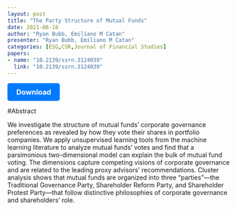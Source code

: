 ```yaml
---
layout: post
title: "The Party Structure of Mutual Funds"
date: 2021-06-18
author: "Ryan Bubb, Emiliano M Catan"
presenter: "Ryan Bubb, Emiliano M Catan"
categories: [ESG,CSR,Journal of Financial Studies]
papers:
- name: "10.2139/ssrn.3124039"
  link: "10.2139/ssrn.3124039"
---
```


<p>
  <a href='https://sci.bban.top/pdf/10.2139/ssrn.3124039.pdf' class='button'>
    Download
  </a>
</p>

<style>
  .button {
    display: inline-block;
    padding: 10px 20px;
    background-color: #007bff;
    color: #fff;
    text-decoration: none;
    border-radius: 5px;
    font-size: 16px;
    font-weight: bold;
  }
</style>

#Abstract
<p>We investigate the structure of mutual funds’ corporate governance preferences as revealed by how they vote their shares in portfolio companies. We apply unsupervised learning tools from the machine learning literature to analyze mutual funds’ votes and find that a parsimonious two-dimensional model can explain the bulk of mutual fund voting. The dimensions capture competing visions of corporate governance and are related to the leading proxy advisors’ recommendations. Cluster analysis shows that mutual funds are organized into three “parties”—the Traditional Governance Party, Shareholder Reform Party, and Shareholder Protest Party—that follow distinctive philosophies of corporate governance and shareholders’ role.</p>
